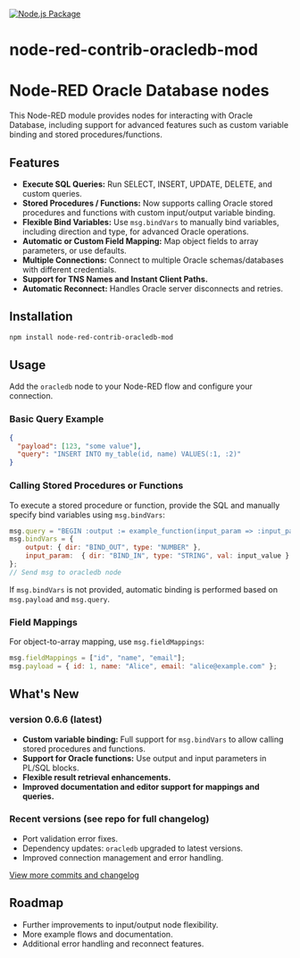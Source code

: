 [![Node.js Package](https://github.com/vtulluru/node-red-contrib-oracledb-mod/actions/workflows/npm-publish.yml/badge.svg)](https://github.com/vtulluru/node-red-contrib-oracledb-mod/actions/workflows/npm-publish.yml)

# node-red-contrib-oracledb-mod

Node-RED Oracle Database nodes
====================================

This Node-RED module provides nodes for interacting with Oracle Database, including support for advanced features such as custom variable binding and stored procedures/functions.

## Features

- **Execute SQL Queries:** Run SELECT, INSERT, UPDATE, DELETE, and custom queries.
- **Stored Procedures / Functions:** Now supports calling Oracle stored procedures and functions with custom input/output variable binding.
- **Flexible Bind Variables:** Use `msg.bindVars` to manually bind variables, including direction and type, for advanced Oracle operations.
- **Automatic or Custom Field Mapping:** Map object fields to array parameters, or use defaults.
- **Multiple Connections:** Connect to multiple Oracle schemas/databases with different credentials.
- **Support for TNS Names and Instant Client Paths.**
- **Automatic Reconnect:** Handles Oracle server disconnects and retries.

## Installation

```bash
npm install node-red-contrib-oracledb-mod
```

## Usage

Add the `oracledb` node to your Node-RED flow and configure your connection.

### Basic Query Example

```json
{
  "payload": [123, "some value"],
  "query": "INSERT INTO my_table(id, name) VALUES(:1, :2)"
}
```

### Calling Stored Procedures or Functions

To execute a stored procedure or function, provide the SQL and manually specify bind variables using `msg.bindVars`:

```javascript
msg.query = "BEGIN :output := example_function(input_param => :input_param); END;";
msg.bindVars = {
    output: { dir: "BIND_OUT", type: "NUMBER" },
    input_param:  { dir: "BIND_IN", type: "STRING", val: input_value }
};
// Send msg to oracledb node
```
If `msg.bindVars` is not provided, automatic binding is performed based on `msg.payload` and `msg.query`.

### Field Mappings

For object-to-array mapping, use `msg.fieldMappings`:

```javascript
msg.fieldMappings = ["id", "name", "email"];
msg.payload = { id: 1, name: "Alice", email: "alice@example.com" };
```

## What's New

### version 0.6.6 (latest)
- **Custom variable binding:** Full support for `msg.bindVars` to allow calling stored procedures and functions.
- **Support for Oracle functions:** Use output and input parameters in PL/SQL blocks.
- **Flexible result retrieval enhancements.**
- **Improved documentation and editor support for mappings and queries.**

### Recent versions (see repo for full changelog)
- Port validation error fixes.
- Dependency updates: `oracledb` upgraded to latest versions.
- Improved connection management and error handling.

[View more commits and changelog](https://github.com/vtulluru/node-red-contrib-oracledb-mod/commits)

## Roadmap

- Further improvements to input/output node flexibility.
- More example flows and documentation.
- Additional error handling and reconnect features.
